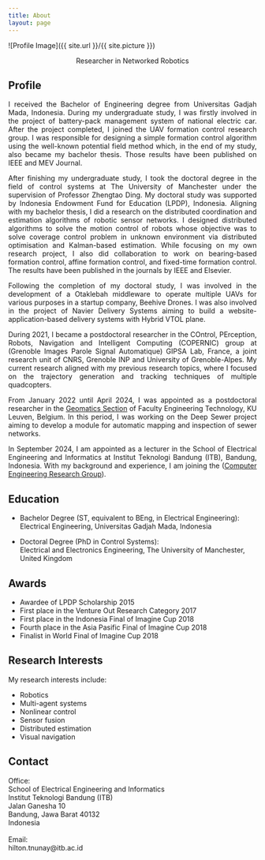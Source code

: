 ```yaml
---
title: About
layout: page
---
```

![Profile Image]({{ site.url }}/{{ site.picture }})
<p align="center"> Researcher in Networked Robotics</p>

## Profile

<p align="justify">I received the Bachelor of Engineering degree from Universitas Gadjah Mada, Indonesia. During my undergraduate study, I was firstly involved in the project of battery-pack management system of national electric car. After the project completed, I joined the UAV formation control research group. I was responsible for designing a simple formation control algorithm using the well-known potential field method which, in the end of my study, also became my bachelor thesis. Those results have been published on IEEE and MEV Journal.
</p>

<p align="justify">After finishing my undergraduate study, I took the doctoral degree in the field of control systems at The University of Manchester under the supervision of Professor Zhengtao Ding. My doctoral study was supported by Indonesia Endowment Fund for Education (LPDP), Indonesia. Aligning with my bachelor thesis, I did a research on the distributed coordination and estimation algorithms of robotic sensor networks. I designed distributed algorithms to solve the motion control of robots whose objective was to solve coverage control problem in unknown environment via distributed optimisation and Kalman-based estimation. While focusing on my own research project, I also did collaboration to work on bearing-based formation control, affine formation control, and fixed-time formation control. The results have been published in the journals by IEEE and Elsevier.</p>

<p align="justify">Following the completion of my doctoral study, I was involved in the development of a Otaklebah middleware to operate multiple UAVs for various purposes in a startup company, Beehive Drones. I was also involved in the project of Navier Delivery Systems aiming to build a website-application-based delivery systems with Hybrid VTOL plane.</p>

<p align="justify">During 2021, I became a postdoctoral researcher in the COntrol, PErception, Robots, Navigation and Intelligent Computing (COPERNIC) group at (Grenoble Images Parole Signal Automatique) GIPSA Lab, France, a joint research unit of CNRS, Grenoble INP and University of Grenoble-Alpes. My current research aligned with my previous research topics, where I focused on the trajectory generation and tracking techniques of multiple quadcopters.</p>

<p align="justify">From January 2022 until April 2024, I was appointed as a postdoctoral researcher in the <a href="https://iiw.kuleuven.be/onderzoek/geomatics">Geomatics Section</a> of Faculty Engineering Technology, KU Leuven, Belgium. In this period, I was working on the Deep Sewer project aiming to develop a module for automatic mapping and inspection of sewer networks.</p>

<p align="justify">In September 2024, I am appointed as a lecturer in the School of Electrical Engineering and Informatics at Institut Teknologi Bandung (ITB), Bandung, Indonesia. With my background and experience, I am joining the (<a href="https://stei.itb.ac.id/kk/teknik-komputer/">Computer Engineering Research Group</a>). </p>

## Education
<ul class="education">
	<li>
		<p>
		Bachelor Degree (ST, equivalent to BEng, in Electrical Engineering):<br>
		Electrical Engineering, Universitas Gadjah Mada, Indonesia<br>
		</p>
	</li>
	<li>
		<p>
		Doctoral Degree (PhD in Control Systems):<br>
		Electrical and Electronics Engineering, The University of Manchester, United Kingdom<br>
		</p>
	</li>
</ul>

## Awards
<ul class="awards">
	<li>Awardee of LPDP Scholarship 2015<br></li>
	<li>First place in the Venture Out Research Category 2017<br></li>
	<li>First place in the Indonesia Final of Imagine Cup 2018<br></li>
	<li>Fourth place in the Asia Pasific Final of Imagine Cup 2018<br></li>
	<li>Finalist in World Final of Imagine Cup 2018<br></li>
</ul>

## Research Interests

<p align="justify">My research interests include:</p>

<ul class="research-interests">
	<li>Robotics<br></li>
	<li>Multi-agent systems<br></li>
	<li>Nonlinear control<br></li>
	<li>Sensor fusion<br></li>
	<li>Distributed estimation<br></li>
	<li>Visual navigation<br></li>
</ul>


## Contact
<p>Office:<br>
School of Electrical Engineering and Informatics<br>
Institut Teknologi Bandung (ITB)<br>
Jalan Ganesha 10<br>
Bandung, Jawa Barat 40132<br>
Indonesia<br>
<br>
Email: <br>
hilton.tnunay@itb.ac.id
</p>